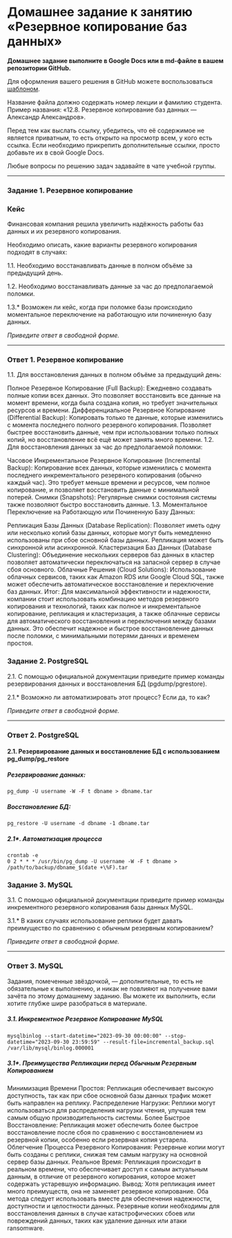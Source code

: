 # Домашнее задание к занятию «Резервное копирование баз данных»

**Домашнее задание выполните в Google Docs или в md-файле в вашем репозитории GitHub.** 

Для оформления вашего решения в GitHub можете воспользоваться [шаблоном](https://github.com/netology-code/sys-pattern-homework).

Название файла должно содержать номер лекции и фамилию студента. Пример названия: «12.8. Резервное копирование баз данных — Александр Александров».

Перед тем как выслать ссылку, убедитесь, что её содержимое не является приватным, то есть открыто на просмотр всем, у кого есть ссылка. Если необходимо прикрепить дополнительные ссылки, просто добавьте их в свой Google Docs.

Любые вопросы по решению задач задавайте в чате учебной группы.

---

### Задание 1. Резервное копирование

### Кейс
Финансовая компания решила увеличить надёжность работы баз данных и их резервного копирования. 

Необходимо описать, какие варианты резервного копирования подходят в случаях: 

1.1. Необходимо восстанавливать данные в полном объёме за предыдущий день.

1.2. Необходимо восстанавливать данные за час до предполагаемой поломки.

1.3.* Возможен ли кейс, когда при поломке базы происходило моментальное переключение на работающую или починенную базу данных.

*Приведите ответ в свободной форме.*

---

### Ответ 1. Резервное копирование

1.1. Для восстановления данных в полном объёме за предыдущий день:

Полное Резервное Копирование (Full Backup): Ежедневно создавать полные копии всех данных. Это позволяет восстановить все данные на момент времени, когда была создана копия, но требует значительных ресурсов и времени.
Дифференциальное Резервное Копирование (Differential Backup): Копировать только те данные, которые изменились с момента последнего полного резервного копирования. Позволяет быстрее восстановить данные, чем при использовании только полных копий, но восстановление всё ещё может занять много времени.
1.2. Для восстановления данных за час до предполагаемой поломки:

Часовое Инкрементальное Резервное Копирование (Incremental Backup): Копирование всех данных, которые изменились с момента последнего инкрементального резервного копирования (обычно каждый час). Это требует меньше времени и ресурсов, чем полное копирование, и позволяет восстановить данные с минимальной потерей.
Снимки (Snapshots): Регулярные снимки состояния системы также позволяют быстро восстановить данные.
1.3. Моментальное Переключение на Работающую или Починенную Базу Данных:

Репликация Базы Данных (Database Replication): Позволяет иметь одну или несколько копий базы данных, которые могут быть немедленно использованы при сбое основной базы данных. Репликация может быть синхронной или асинхронной.
Кластеризация Баз Данных (Database Clustering): Объединение нескольких серверов баз данных в кластер позволяет автоматически переключаться на запасной сервер в случае сбоя основного.
Облачные Решения (Cloud Solutions): Использование облачных сервисов, таких как Amazon RDS или Google Cloud SQL, также может обеспечить автоматическое восстановление и переключение баз данных.
Итог:
Для максимальной эффективности и надежности, компании стоит использовать комбинацию методов резервного копирования и технологий, таких как полное и инкрементальное копирование, репликация и кластеризация, а также облачные сервисы для автоматического восстановления и переключения между базами данных. Это обеспечит надежное и быстрое восстановление данных после поломки, с минимальными потерями данных и временем простоя.


### Задание 2. PostgreSQL

2.1. С помощью официальной документации приведите пример команды резервирования данных и восстановления БД (pgdump/pgrestore).

2.1.* Возможно ли автоматизировать этот процесс? Если да, то как?

*Приведите ответ в свободной форме.*

---

### Ответ 2. PostgreSQL

#### 2.1. Резервирование данных и восстановление БД с использованием pg_dump/pg_restore

##### Резервирование данных:
```postgresql
pg_dump -U username -W -F t dbname > dbname.tar
```

##### Восстановление БД:
```postgresql
pg_restore -U username -d dbname -1 dbname.tar
```

##### 2.1*. Автоматизация процесса
```
crontab -e
0 2 * * * /usr/bin/pg_dump -U username -W -F t dbname > /path/to/backup/dbname_$(date +\%F).tar
```


### Задание 3. MySQL

3.1. С помощью официальной документации приведите пример команды инкрементного резервного копирования базы данных MySQL. 

3.1.* В каких случаях использование реплики будет давать преимущество по сравнению с обычным резервным копированием?

*Приведите ответ в свободной форме.*

---


### Ответ 3. MySQL

Задания, помеченные звёздочкой, — дополнительные, то есть не обязательные к выполнению, и никак не повлияют на получение вами зачёта по этому домашнему заданию. Вы можете их выполнить, если хотите глубже шире разобраться в материале.

##### 3.1. Инкрементное Резервное Копирование MySQL

```
mysqlbinlog --start-datetime="2023-09-30 00:00:00" --stop-datetime="2023-09-30 23:59:59" --result-file=incremental_backup.sql /var/lib/mysql/binlog.000001
```

##### 3.1*. Преимущества Репликации перед Обычным Резервным Копированием

Минимизация Времени Простоя:
Репликация обеспечивает высокую доступность, так как при сбое основной базы данных трафик может быть направлен на реплику.
Распределение Нагрузки:
Реплики могут использоваться для распределения нагрузки чтения, улучшая тем самым общую производительность системы.
Более Быстрое Восстановление:
Репликация может обеспечить более быстрое восстановление после сбоя по сравнению с восстановлением из резервной копии, особенно если резервная копия устарела.
Облегчение Процесса Резервного Копирования:
Резервные копии могут быть созданы с реплики, снижая тем самым нагрузку на основной сервер базы данных.
Реальное Время:
Репликация происходит в реальном времени, что обеспечивает доступ к самым актуальным данным, в отличие от резервного копирования, которое может содержать устаревшую информацию.
Вывод:
Хотя репликация имеет много преимуществ, она не заменяет резервное копирование. Оба метода следует использовать вместе для обеспечения надежности, доступности и целостности данных. Резервные копии необходимы для восстановления данных в случае катастрофических сбоев или повреждений данных, таких как удаление данных или атаки ransomware.
